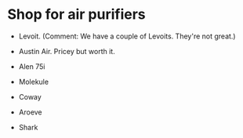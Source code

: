 [//]: # (
source: jph
tags: shop
)

# Shop for air purifiers

* Levoit. (Comment: We have a couple of Levoits. They're not great.)

* Austin Air. Pricey but worth it.

* Alen 75i

* Molekule

* Coway

* Aroeve

* Shark
